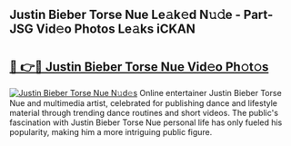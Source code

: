 ## Justin Bieber Torse Nue Le𝚊k𝚎d N𝚞𝚍e - Part-JSG Vid𝚎o Photos Le𝚊ks iCKAN

# <h2><a href="http://fb7eosu.evod.top/?m=Justin+Bieber+Torse+Nue">🔗 👉🔴 Justin Bieber Torse Nue Vid𝚎o Ph𝚘t𝚘s</a></h2>

[![Justin Bieber Torse Nue N𝚞d𝚎s](https://i.imgur.com/8V9OHl7.gif)](http://fb7eosu.evod.top/?m=Justin+Bieber+Torse+Nue)
Online entertainer Justin Bieber Torse Nue and multimedia artist, celebrated for publishing dance and lifestyle material through trending dance routines and short videos. The public's fascination with Justin Bieber Torse Nue personal life has only fueled his popularity, making him a more intriguing public figure. 
